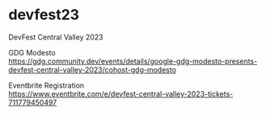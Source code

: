 # devfest23
DevFest Central Valley 2023

GDG Modesto
<br>
https://gdg.community.dev/events/details/google-gdg-modesto-presents-devfest-central-valley-2023/cohost-gdg-modesto 

Eventbrite Registration
<br>
https://www.eventbrite.com/e/devfest-central-valley-2023-tickets-711779450497
